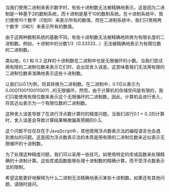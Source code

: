 当我们使用二进制来表示数字时，有些十进制数无法被精确地表示。这是因为二进制是一种基于2的数制系统，而十进制是基于10的数制系统。在十进制系统中，我们使用10个数字（0到9）来表示所有的数值，而在二进制系统中，我们只使用两个数字（0和1）来表示所有的数值。

由于这两种数制系统的基数不同，有些十进制数无法被精确地转换为有限长度的二进制数。例如，十进制中的分数1/3（0.33333...）无法被精确地表示为有限位数的二进制数。

类似地，0.1 和 0.2 这样的十进制数在二进制中也是无限循环的小数。当我们尝试用有限的二进制位数来表示它们时，会出现舍入误差。这意味着我们无法用有限的二进制位数来准确地表示这些十进制数。

让我们以0.1为例，将其转换为二进制数。在二进制中，0.1可以表示为0.00011001100110011...的无限循环。然而，由于计算机的存储空间是有限的，我们只能使用有限位数来表示这个无限循环的二进制数。因此，计算机会进行舍入，将其近似表示为一个有限位数的二进制数。

这种舍入误差导致了在进行浮点数计算时的精度问题。当我们进行0.1 + 0.2的计算时，舍入误差会导致计算结果略微偏离预期的0.3。

这个问题不仅仅存在于JavaScript中，其他使用浮点数表示法的编程语言也会遇到类似的问题。这是因为浮点数表示法的本质是用有限的二进制位数来近似表示无限循环的十进制数。

为了处理这种精度问题，我们可以采用一些技巧，如使用特定的库或函数来处理精确的十进制计算。这些库或函数能够处理十进制数的精确计算，而不受浮点数表示法的限制。

希望这能更好地解释为什么二进制无法精确地表示某些十进制数。如果还有其他问题，请随时提问。